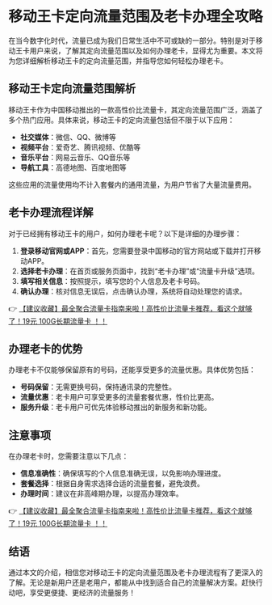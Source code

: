 # 移动王卡定向流量范围及老卡办理全攻略

在当今数字化时代，流量已成为我们日常生活中不可或缺的一部分。特别是对于移动王卡用户来说，了解其定向流量范围以及如何办理老卡，显得尤为重要。本文将为您详细解析移动王卡的定向流量范围，并指导您如何轻松办理老卡。

## 移动王卡定向流量范围解析

移动王卡作为中国移动推出的一款高性价比流量卡，其定向流量范围广泛，涵盖了多个热门应用。具体来说，移动王卡的定向流量包括但不限于以下应用：

- **社交媒体**：微信、QQ、微博等
- **视频平台**：爱奇艺、腾讯视频、优酷等
- **音乐平台**：网易云音乐、QQ音乐等
- **导航工具**：高德地图、百度地图等

这些应用的流量使用均不计入套餐内的通用流量，为用户节省了大量流量费用。

## 老卡办理流程详解

对于已经拥有移动王卡的用户，如何办理老卡呢？以下是详细的办理步骤：

1. **登录移动官网或APP**：首先，您需要登录中国移动的官方网站或下载并打开移动APP。
2. **选择老卡办理**：在首页或服务页面中，找到“老卡办理”或“流量卡升级”选项。
3. **填写相关信息**：按照提示，填写您的个人信息及老卡号码。
4. **确认办理**：核对信息无误后，点击确认办理，系统将自动处理您的请求。

👉 [【建议收藏】最全聚合流量卡指南来啦！高性价比流量卡推荐，看这个就够了！19元 100G长期流量卡 ！！](https://bit.ly/Liuliangka)

## 办理老卡的优势

办理老卡不仅能够保留原有的号码，还能享受更多的流量优惠。具体优势包括：

- **号码保留**：无需更换号码，保持通讯录的完整性。
- **流量优惠**：老卡用户可享受更多的流量套餐优惠，性价比更高。
- **服务升级**：老卡用户可优先体验移动推出的新服务和新功能。

## 注意事项

在办理老卡时，您需要注意以下几点：

- **信息准确性**：确保填写的个人信息准确无误，以免影响办理进度。
- **套餐选择**：根据自身需求选择合适的流量套餐，避免浪费。
- **办理时间**：建议在非高峰期办理，以提高办理效率。

👉 [【建议收藏】最全聚合流量卡指南来啦！高性价比流量卡推荐，看这个就够了！19元 100G长期流量卡 ！！](https://bit.ly/Liuliangka)

## 结语

通过本文的介绍，相信您对移动王卡的定向流量范围及老卡办理流程有了更深入的了解。无论是新用户还是老用户，都能从中找到适合自己的流量解决方案。赶快行动吧，享受更便捷、更经济的流量服务！